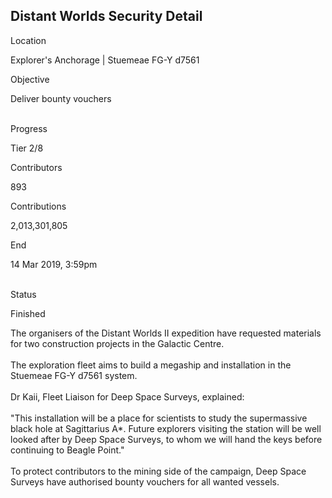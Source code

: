 ## Distant Worlds Security Detail

Location

Explorer\'s Anchorage \| Stuemeae FG-Y d7561

Objective

Deliver bounty vouchers

\
Progress

Tier 2/8

Contributors

893

Contributions

2,013,301,805

End

14 Mar 2019, 3:59pm

\
Status

Finished

The organisers of the Distant Worlds II expedition have requested
materials for two construction projects in the Galactic Centre.\
\
The exploration fleet aims to build a megaship and installation in the
Stuemeae FG-Y d7561 system.\
\
Dr Kaii, Fleet Liaison for Deep Space Surveys, explained:\
\
\"This installation will be a place for scientists to study the
supermassive black hole at Sagittarius A\*. Future explorers visiting
the station will be well looked after by Deep Space Surveys, to whom we
will hand the keys before continuing to Beagle Point.\"\
\
To protect contributors to the mining side of the campaign, Deep Space
Surveys have authorised bounty vouchers for all wanted vessels.
